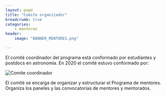 ```yaml
---
layout: page
title: "Comite organizador"
breadcrumb: true
categories:
    - mentores
header: 
    image: "BANNER_MENTORES.png"

---
```


El comité coordinador del programa está conformado por estudiantes y postdocs en
astronomía. En 2020 el comité estuvo conformado por: 

![Comite coordinador](../../images/comite_mentores.png)


El comité se encarga de organizar y estructurar el Programa de mentores. Organiza los
paneles y las convocatorias de mentores y mentorados. 


 








